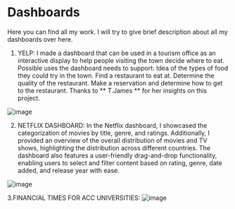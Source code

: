 # Dashboards
Here you can find all my work. I will try to give brief description about all my dashboards over here.

1. YELP:
I made a dashboard that can be used in a tourism office as an interactive display to help people visiting the town decide where to eat. Possible uses the dashboard needs to support:
 Idea of the types of food they could try in the town.
 Find a restaurant to eat at.
 Determine the quality of the restaurant.
 Make a reservation and determine how to get to the restaurant.  Thanks to ** T.James ** for her insights on this project.

![image](https://github.com/HemanthEnuguri/Dashboards/assets/127071265/7039554f-511f-40ee-8fbc-2220049f99c3)


2. NETFLIX DASHBOARD:
In the Netflix dashboard, I showcased the categorization of movies by title, genre, and ratings. Additionally, I provided an overview of the overall distribution of movies and TV shows, highlighting the distribution across different countries. The dashboard also features a user-friendly drag-and-drop functionality, enabling users to select and filter content based on rating, genre, date added, and release year with ease.

![image](https://github.com/HemanthEnuguri/Dashboards/assets/127071265/9f60fe39-65ce-4970-af6d-6c35f6cec9b8)

3.FINANCIAL TIMES FOR ACC UNIVERSITIES:
![image](https://github.com/HemanthEnuguri/Dashboards/assets/127071265/82032117-3ab5-469e-80d1-b891fd265beb)
